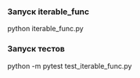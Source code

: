 ### Запуск iterable_func
python iterable_func.py

### Запуск тестов
python -m pytest test_iterable_func.py
